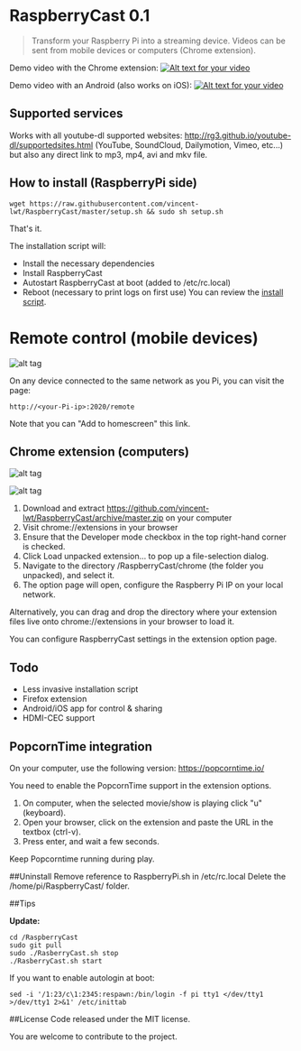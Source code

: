 # RaspberryCast 0.1
> Transform your Raspberry Pi into a streaming device.
Videos can be sent from mobile devices or computers (Chrome extension).

Demo video with the Chrome extension:
[![Alt text for your video](http://img.youtube.com/vi/0wEcYPSm_f8/0.jpg)](http://www.youtube.com/watch?v=0wEcYPSm_f8)

Demo video with an Android (also works on iOS):
[![Alt text for your video](http://img.youtube.com/vi/ZafqI4ZtJkI/0.jpg)](http://www.youtube.com/watch?v=ZafqI4ZtJkI)

## Supported services
Works with all youtube-dl supported websites: http://rg3.github.io/youtube-dl/supportedsites.html (YouTube, SoundCloud, Dailymotion, Vimeo, etc...) but also any direct link to mp3, mp4, avi and mkv file.

## How to install (RaspberryPi side)

```
wget https://raw.githubusercontent.com/vincent-lwt/RaspberryCast/master/setup.sh && sudo sh setup.sh
```
That's it.

The installation script will:
- Install the necessary dependencies
- Install RaspberryCast
- Autostart RaspberryCast at boot (added to /etc/rc.local)
- Reboot (necessary to print logs on first use)
You can review the [install script](https://github.com/vincent-lwt/RaspberryCast/blob/master/setup.sh).

# Remote control (mobile devices)
![alt tag](https://raw.githubusercontent.com/vincent-lwt/RaspberryCast/master/images/android.png)

On any device connected to the same network as you Pi, you can visit the page:
```
http://<your-Pi-ip>:2020/remote
```
Note that you can "Add to homescreen" this link.

## Chrome extension (computers)
![alt tag](https://raw.githubusercontent.com/vincent-lwt/RaspberryCast/master/images/extension.png)

![alt tag](https://raw.githubusercontent.com/vincent-lwt/RaspberryCast/master/images/rightclick.png)

1. Download and extract https://github.com/vincent-lwt/RaspberryCast/archive/master.zip on your computer
2. Visit chrome://extensions in your browser 
3. Ensure that the Developer mode checkbox in the top right-hand corner is checked.
4. Click Load unpacked extension… to pop up a file-selection dialog.
5. Navigate to the directory /RaspberryCast/chrome (the folder you unpacked), and select it.
6. The option page will open, configure the Raspberry Pi IP on your local network.

Alternatively, you can drag and drop the directory where your extension files live onto chrome://extensions in your browser to load it.

You can configure RaspberryCast settings in the extension option page.


## Todo
- Less invasive installation script
- Firefox extension
- Android/iOS app for control & sharing
- HDMI-CEC support

## PopcornTime integration
On your computer, use the following version: https://popcorntime.io/

You need to enable the PopcornTime support in the extension options.
1. On computer, when the selected movie/show is playing click "u" (keyboard).
2. Open your browser, click on the extension and paste the URL in the textbox (ctrl-v).
3. Press enter, and wait a few seconds.

Keep Popcorntime running during play.

##Uninstall
Remove reference to RaspberryPi.sh in /etc/rc.local
Delete the /home/pi/RaspberryCast/ folder.

##Tips

**Update:**

```
cd /RaspberryCast
sudo git pull
sudo ./RasberryCast.sh stop
./RasberryCast.sh start
```

If you want to enable autologin at boot:
```
sed -i '/1:23/c\1:2345:respawn:/bin/login -f pi tty1 </dev/tty1 >/dev/tty1 2>&1' /etc/inittab
```

##License
Code released under the MIT license. 

You are welcome to contribute to the project.
